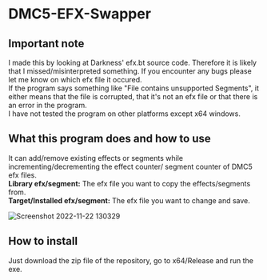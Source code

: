 # DMC5-EFX-Swapper
## Important note
I made this by looking at Darkness' efx.bt source code. Therefore it is likely that I missed/misinterpreted something. If you encounter any bugs please let me know on which efx file it occured.<br />
If the program says something like "File contains unsupported Segments", it either means that the file is corrupted, that it's not an efx file or that there is an error in the program. <br />
I have not tested the program on other platforms except x64 windows.

## What this program does and how to use
It can add/remove existing effects or segments while incrementing/decrementing the effect counter/ segment counter of DMC5 efx files.<br />
**Library efx/segment:** The efx file you want to copy the effects/segments from.<br />
**Target/Installed efx/segment:** The efx file you want to change and save.

![Screenshot 2022-11-22 130329](https://user-images.githubusercontent.com/73644864/203309332-900257af-44da-49ee-848a-6b64069ba9c6.png)

## How to install

Just download the zip file of the repository, go to x64/Release and run the exe.

